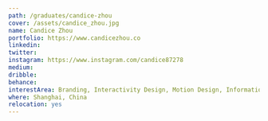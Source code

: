```yaml
---
path: /graduates/candice-zhou
cover: /assets/candice_zhou.jpg
name: Candice Zhou
portfolio: https://www.candicezhou.co
linkedin:
twitter:	
instagram: https://www.instagram.com/candice87278
medium:
dribble:	
behance:	
interestArea: Branding, Interactivity Design, Motion Design, Information Design, Print Design
where: Shanghai, China
relocation: yes
---
```

